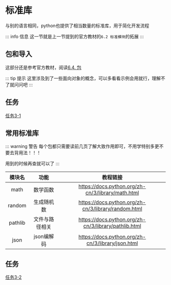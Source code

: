 # 标准库
与别的语言相同，python也提供了相当数量的标准库，用于简化开发流程

::: info 信息
这一节就是上一节提到的官方教材的`6.2 标准模块`的拓展
:::

## 包和导入
这部分还是参考官方教材，阅读[6.4. 包](https://docs.python.org/zh-cn/3/tutorial/modules.html#packages)

::: tip 提示
这里涉及到了一些面向对象的概念，可以多看看示例会用就行，理解不了就问问吧
:::

## 任务
[任务3-1](../tasks/3-1)

## 常用标准库

::: warning 警告
每个包都只需要读前几页了解大致作用即可，不用学特别多更不要去背用法！！！

用到的时候再查就可以了
:::

|模块名|功能|教程链接|
|:-:|:-:|:-:|
|math|数学函数|https://docs.python.org/zh-cn/3/library/math.html|
|random|生成随机数|https://docs.python.org/zh-cn/3/library/random.html|
|pathlib|文件与路径相关|https://docs.python.org/zh-cn/3/library/pathlib.html|
|json|json编解码|https://docs.python.org/zh-cn/3/library/json.html|

## 任务
[任务3-2](../tasks/3-2)
